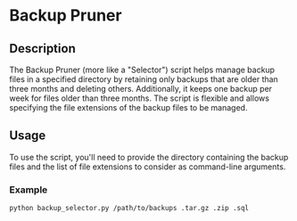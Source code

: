 # Backup Pruner

## Description

The Backup Pruner (more like a "Selector") script helps manage backup files in a specified directory by retaining only backups that are older than three months and deleting others. Additionally, it keeps one backup per week for files older than three months. The script is flexible and allows specifying the file extensions of the backup files to be managed.

## Usage

To use the script, you'll need to provide the directory containing the backup files and the list of file extensions to consider as command-line arguments.

### Example

```sh
python backup_selector.py /path/to/backups .tar.gz .zip .sql
```
